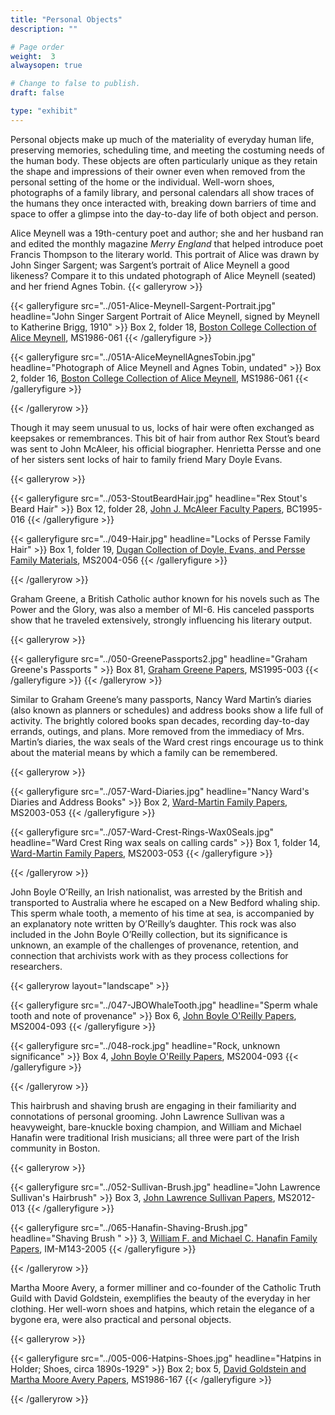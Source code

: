 ```yaml
---
title: "Personal Objects"
description: ""

# Page order
weight:  3
alwaysopen: true

# Change to false to publish.
draft: false

type: "exhibit"
---
```

Personal objects make up much of the materiality of everyday human life, preserving memories, scheduling time, and meeting the costuming needs of the human body. These objects are often particularly unique as they retain the shape and impressions of their owner even when removed from the personal setting of the home or the individual. Well-worn shoes, photographs of a family library, and personal calendars all show traces of the humans they once interacted with, breaking down barriers of time and space to offer a glimpse into the day-to-day life of both object and person.

Alice Meynell was a 19th-century poet and author; she and her husband ran and edited the monthly magazine *Merry England* that helped introduce poet Francis Thompson to the literary world. This portrait of Alice was drawn by John Singer Sargent; was Sargent’s portrait of Alice Meynell a good likeness? Compare it to this undated photograph of Alice Meynell (seated) and her friend Agnes Tobin.
{{< galleryrow >}}

{{< galleryfigure src="../051-Alice-Meynell-Sargent-Portrait.jpg" headline="John Singer Sargent Portrait of Alice Meynell, signed by Meynell to Katherine Brigg, 1910" >}}
Box 2, folder 18, [Boston College Collection of Alice Meynell](https://bc-primo.hosted.exlibrisgroup.com/permalink/f/l6ucgu/ALMA-BC21330996430001021), MS1986-061
{{< /galleryfigure >}}

{{< galleryfigure src="../051A-AliceMeynellAgnesTobin.jpg" headline="Photograph of Alice Meynell and Agnes Tobin, undated" >}}
Box 2, folder 16, [Boston College Collection of Alice Meynell](https://bc-primo.hosted.exlibrisgroup.com/permalink/f/l6ucgu/ALMA-BC21330996430001021), MS1986-061
{{< /galleryfigure >}}

{{< /galleryrow >}}

Though it may seem unusual to us, locks of hair were often exchanged as keepsakes or remembrances. This bit of hair from author Rex Stout’s beard was sent to John McAleer, his official biographer. Henrietta Persse and one of her sisters sent locks of hair to family friend Mary Doyle Evans.

{{< galleryrow >}}

{{< galleryfigure src="../053-StoutBeardHair.jpg" headline="Rex Stout's Beard Hair" >}}
Box 12, folder 28, [John J. McAleer Faculty Papers](https://bc-primo.hosted.exlibrisgroup.com/permalink/f/l6ucgu/ALMA-BC21349383200001021), BC1995-016
{{< /galleryfigure >}}

{{< galleryfigure src="../049-Hair.jpg" headline="Locks of Persse Family Hair" >}}
Box 1, folder 19, [Dugan Collection of Doyle, Evans, and Persse Family Materials]((https://bc-primo.hosted.exlibrisgroup.com/primo-explore/fulldisplay?docid=ALMA-BC21333225820001021&context=L&vid=bclib_new&search_scope=onesearch&tab=onesearch&lang=en_US)), MS2004-056
{{< /galleryfigure >}}

{{< /galleryrow >}}

Graham Greene, a British Catholic author known for his novels such as The Power and the Glory, was also a member of MI-6. His canceled passports show that he traveled extensively, strongly influencing his literary output.

{{< galleryrow >}}

{{< galleryfigure src="../050-GreenePassports2.jpg" headline="Graham Greene's Passports " >}}
Box 81, [Graham Greene Papers](https://bc-primo.hosted.exlibrisgroup.com/primo-explore/fulldisplay?docid=ALMA-BC21351254200001021&context=L&vid=bclib_new&search_scope=onesearch&tab=onesearch&lang=en_US), MS1995-003
{{< /galleryfigure >}}
{{< /galleryrow >}}


Similar to Graham Greene’s many passports, Nancy Ward Martin’s diaries (also known as planners or schedules) and address books show a life full of activity. The brightly colored books span decades, recording day-to-day errands, outings, and plans. More removed from the immediacy of Mrs. Martin’s diaries, the wax seals of the Ward crest rings encourage us to think about the material means by which a family can be remembered.

{{< galleryrow >}}

{{< galleryfigure src="../057-Ward-Diaries.jpg" headline="Nancy Ward's Diaries and Address Books" >}}
Box 2, [Ward-Martin Family Papers](https://bc-primo.hosted.exlibrisgroup.com/primo-explore/fulldisplay?docid=ALMA-BC21343900840001021&context=L&vid=bclib_new&search_scope=bcl&tab=bcl_only&lang=en_US), MS2003-053
{{< /galleryfigure >}}

{{< galleryfigure src="../057-Ward-Crest-Rings-Wax0Seals.jpg" headline="Ward Crest Ring wax seals on calling cards" >}}
Box 1, folder 14, [Ward-Martin Family Papers](https://bc-primo.hosted.exlibrisgroup.com/primo-explore/fulldisplay?docid=ALMA-BC21343900840001021&context=L&vid=bclib_new&search_scope=bcl&tab=bcl_only&lang=en_US), MS2003-053
{{< /galleryfigure >}}

{{< /galleryrow >}}

John Boyle O’Reilly, an Irish nationalist, was arrested by the British and transported to Australia where he escaped on a New Bedford whaling ship. This sperm whale tooth, a memento of his time at sea, is accompanied by an explanatory note written by O’Reilly’s daughter. This rock was also included in the John Boyle O’Reilly collection, but its significance is unknown, an example of the challenges of provenance, retention, and connection that archivists work with as they process collections for researchers.

{{< galleryrow layout="landscape" >}}

{{< galleryfigure src="../047-JBOWhaleTooth.jpg" headline="Sperm whale tooth and note of provenance" >}}
Box 6, [John Boyle O'Reilly Papers](https://bc-primo.hosted.exlibrisgroup.com/primo-explore/fulldisplay?docid=ALMA-BC21344683520001021&context=L&vid=bclib_new&search_scope=bcl&tab=bcl_only&lang=en_US), MS2004-093
{{< /galleryfigure >}}

{{< galleryfigure src="../048-rock.jpg" headline="Rock, unknown significance" >}}
Box 4, [John Boyle O'Reilly Papers](https://bc-primo.hosted.exlibrisgroup.com/primo-explore/fulldisplay?docid=ALMA-BC21344683520001021&context=L&vid=bclib_new&search_scope=bcl&tab=bcl_only&lang=en_US), MS2004-093
{{< /galleryfigure >}}

{{< /galleryrow >}}

This hairbrush and shaving brush are engaging in their familiarity and connotations of personal grooming. John Lawrence Sullivan was a heavyweight, bare-knuckle boxing champion, and William and Michael Hanafin were traditional Irish musicians; all three were part of the Irish community in Boston.

{{< galleryrow >}}

{{< galleryfigure src="../052-Sullivan-Brush.jpg" headline="John Lawrence Sullivan's Hairbrush" >}}
Box 3, [John Lawrence Sullivan Papers](https://bc-primo.hosted.exlibrisgroup.com/primo-explore/fulldisplay?docid=ALMA-BC21422799570001021&context=L&vid=bclib_new&search_scope=bcl&tab=bcl_only&lang=en_US), MS2012-013
{{< /galleryfigure >}}

{{< galleryfigure src="../065-Hanafin-Shaving-Brush.jpg" headline="Shaving Brush " >}}
 3, [William F. and Michael C. Hanafin Family Papers](https://bc-primo.hosted.exlibrisgroup.com/primo-explore/fulldisplay?docid=ALMA-BC21475898300001021&context=L&vid=bclib_new&search_scope=onesearch&tab=onesearch&lang=en_US), IM-M143-2005
{{< /galleryfigure >}}

{{< /galleryrow >}}

Martha Moore Avery, a former milliner and co-founder of the Catholic Truth Guild with David Goldstein, exemplifies the beauty of the everyday in her clothing. Her well-worn shoes and hatpins, which retain the elegance of a bygone era, were also practical and personal objects.

{{< galleryrow >}}

{{< galleryfigure src="../005-006-Hatpins-Shoes.jpg" headline="Hatpins in Holder; Shoes,  circa 1890s-1929" >}}
Box 2; box 5, [David Goldstein and Martha Moore Avery Papers](https://bc-primo.hosted.exlibrisgroup.com/primo-explore/fulldisplay?docid=ALMA-BC21387017070001021&context=L&vid=bclib_new&search_scope=onesearch&tab=onesearch&lang=en_US), MS1986-167
{{< /galleryfigure >}}

{{< /galleryrow >}}
